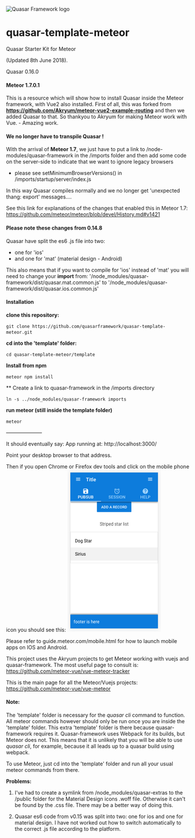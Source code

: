 ![Quasar Framework logo](https://cdn.rawgit.com/quasarframework/quasar-art/863c14bd/dist/svg/quasar-logo-full-inline.svg)

# quasar-template-meteor
Quasar Starter Kit for Meteor

(Updated 8th June 2018).

Quasar 0.16.0

#### Meteor 1.7.0.1

This is a resource which will show how to install Quasar inside the Meteor framework, with Vue2 also installed.
First of all, this was forked from **https://github.com/Akryum/meteor-vue2-example-routing**
and then we added Quasar to that. So thankyou to Akryum for making Meteor work with Vue. - Amazing work.


#### We no longer have to transpile Quasar !
With the arrival of **Meteor 1.7**, we just have to put a link to /node-modules/quasar-framework in the /imports folder
and then add some code on the server-side to indicate that we want to ignore legacy browsers
- please see setMinimumBrowserVersions() in /imports/startup/server/index.js

In this way Quasar compiles normally and we no longer get 'unexpected thang: export' messages....

See this link for explanations of the changes that enabled this in Meteor 1.7:
https://github.com/meteor/meteor/blob/devel/History.md#v1421

#### Please note these changes from 0.14.8
Quasar have split the es6 .js file into two:
- one for 'ios' 
- and one for 'mat' (material design - Android)

This also means that if you want to compile for 'ios' instead of 'mat' you will need to change your **import** from:
 '/node_modules/quasar-framework/dist/quasar.mat.common.js'
 to '/node_modules/quasar-framework/dist/quasar.ios.common.js'
 

#### Installation

**clone this repository:**

```
git clone https://github.com/quasarframework/quasar-template-meteor.git
```

**cd into the 'template' folder:**
```
cd quasar-template-meteor/template
```

**Install from npm**

```
meteor npm install
```

** Create a link to quasar-framework in the /imports directory

```
ln -s ../node_modules/quasar-framework imports
```


**run meteor (still inside the template folder)**

```
meteor
```

———————

It should eventually say:
App running at: http://localhost:3000/

Point your desktop browser to that address.

Then if you open Chrome or Firefox dev tools and click on the mobile phone icon you should see this:
![you should see this](mobile.png)

Please refer to guide.meteor.com/mobile.html for how to launch mobile apps on IOS and Android.

This project uses the Akryum projects to get Meteor working with vuejs and quasar-framework.
The most useful page to consult is:
https://github.com/meteor-vue/vue-meteor-tracker

This is the main page for all the Meteor/Vuejs projects:
https://github.com/meteor-vue/vue-meteor



#### Note:
The 'template' folder is necessary for the *quasar cli* command to function.
All meteor commands however should only be run once you are inside the 'template' folder.
This extra 'template' folder is there because quasar-framework requires it. Quasar-framework uses Webpack for its builds, but Meteor does not.
This means that it is unlikely that you will be able to use *quasar cli*, for example, because it all leads up to a quasar build using webpack.

To use Meteor, just cd into the 'template' folder and run all your usual meteor commands from there.

**Problems:**

1) I've had to create a symlink from /node_modules/quasar-extras to the /public folder for the Material Design icons .woff file.
Otherwise it can't be found by the .css file.
There may be a better way of doing this.

2) Quasar es6 code from v0.15 was split into two: one for ios and one for material design.
I have not worked out how to switch automatically to the correct .js file according to the platform.


